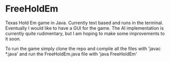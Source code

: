 # FreeHoldEm
Texas Hold Em game in Java. Currently text based and runs in the terminal. Eventually I would like to have a GUI for the 
game. The AI implementation is currently quite rudimentary, but I am hoping to make some improvements to it soon.

To run the game simply clone the repo and compile all the files with 'javac *.java'
and run the FreeHoldEm.java file with 'java FreeHoldEm'

